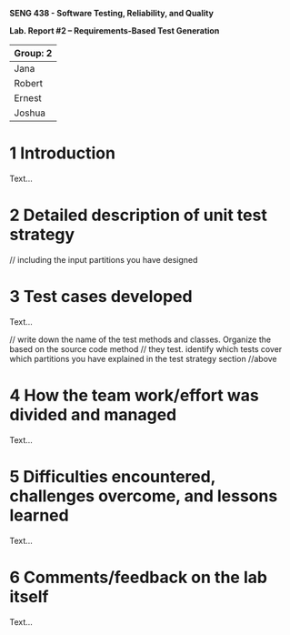 **SENG 438 - Software Testing, Reliability, and Quality**

**Lab. Report \#2 – Requirements-Based Test Generation**

| Group: 2      |
|-----------------|
| Jana                |   
| Robert              |   
| Ernest               |   
| Joshua                | 

# 1 Introduction

Text…

# 2 Detailed description of unit test strategy

// including the input partitions you have designed

# 3 Test cases developed

Text…

// write down the name of the test methods and classes. Organize the based on
the source code method // they test. identify which tests cover which partitions
you have explained in the test strategy section //above

# 4 How the team work/effort was divided and managed

Text…

# 5 Difficulties encountered, challenges overcome, and lessons learned

Text…

# 6 Comments/feedback on the lab itself

Text…
